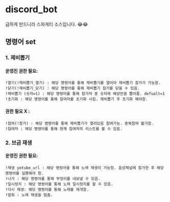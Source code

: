 # discord_bot

급하게 만드니라 스파게티 소스입니다. 😂😂

## 명령어 set
### 1. 제비뽑기<br/>	
#### 운영진 권한 필요:<br/>	
	!열기(!제비뽑기_열기) : 해당 명령어를 통해 제비뽑기를 열어야 제비뽑기 참가가 가능함.
	!닫기(!제비뽑기_닫기) : 해당 명령어를 통해 제비뽑기 참가를 닫을 수 있음.	
	!제비뽑기 (숫자=1) : 해당 명령어를 통해 참가자 중 숫자에 해당만큼 뽑아줌. defualt=1	
	!초기화 : 해당 명령어를 통해 참여자를 초기화 시킴. 제비뽑기 후 초기화 해야함.	
#### 권한 필요 X :
	!참여(!참가) : 해당 명령어를 통해 제비뽑기가 열려있음 참여가능. 중복참여 불가함.	
	!참여자 : 해당 명령어를 통해 현재 참여자의 리스트를 볼 수 있음.	

### 2. 브금 재생
#### 운영진 권한 필요:
	!재생 yotube_url : 해당 명렁어을 통해 노래 재생이 가능함. 음성채널에 참가한 후 해당 명령어를 실행해야 함.
	!나가 : 해당 명령어를 통해 부엉이를 내보낼 수 있음.
	!일시정지 : 해당 명령어를 통해 노래 일시정지를 할 수 있음.
	!다시 재생: 해당 명령어를 통해 노래를 재개함.
	!멈춰 : 노래 재생을 멈춤.
